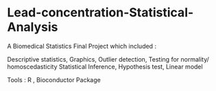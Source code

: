 # Lead-concentration-Statistical-Analysis
A Biomedical Statistics Final Project which included :


Descriptive statistics, Graphics, Outlier detection, Testing for normality/ homoscedasticity Statistical Inference, Hypothesis test, Linear model 


Tools : R , Bioconductor Package
